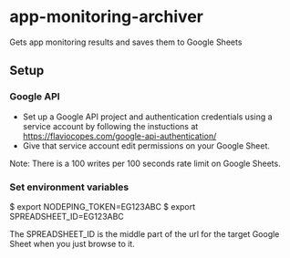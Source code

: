 # app-monitoring-archiver
Gets app monitoring results and saves them to Google Sheets

## Setup

### Google API
 - Set up a Google API project and authentication credentials using a
service account by following the instuctions at https://flaviocopes.com/google-api-authentication/
 - Give that service account edit permissions on your Google Sheet.

 Note: There is a 100 writes per 100 seconds rate limit on Google Sheets.

### Set environment variables
$ export NODEPING_TOKEN=EG123ABC
$ export SPREADSHEET_ID=EG123ABC

The SPREADSHEET_ID is the middle part of the url for the target Google Sheet when you just browse to it.